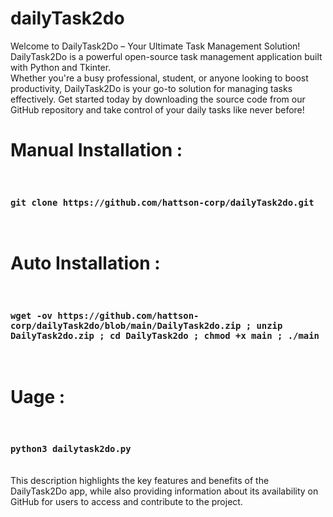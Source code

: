 # dailyTask2do
Welcome to DailyTask2Do – Your Ultimate Task Management Solution!  DailyTask2Do is a powerful open-source task management application built with Python and Tkinter.<br>
Whether you're a busy professional, student, or anyone looking to boost productivity, DailyTask2Do is your go-to solution for managing tasks effectively. Get started today by downloading the source code from our GitHub repository and take control of your daily tasks like never before!
<br>
<h1>Manual Installation : </h1><br>
<h3><code>git clone https://github.com/hattson-corp/dailyTask2do.git</code></h3>
<br>
<h1>Auto Installation : </h1><br>
<h3><code>wget -ov https://github.com/hattson-corp/dailyTask2do/blob/main/DailyTask2do.zip ; unzip DailyTask2do.zip ; cd DailyTask2do ; chmod +x main ; ./main </code></h3>
<br>
<h1>Uage : </h1><br>
<h3><code>python3 dailytask2do.py </code></h3>

<br>
This description highlights the key features and benefits of the DailyTask2Do app, while also providing information about its availability on GitHub for users to access and contribute to the project.
